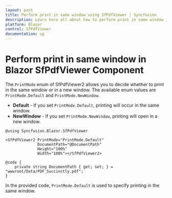 ```yaml
---
layout: post
title: Perform print in same window using SfPdfViewer | Syncfusion
description: Learn here all about how to perform print in same window in Syncfusion Blazor SfPdfViewer component and more.
platform: Blazor
control: SfPdfViewer
documentation: ug
---
```


# Perform print in same window in Blazor SfPdfViewer Component

The `PrintMode` enum of SfPdfViewer2 allows you to decide whether to print in the same window or in a new window. The available enum values are `PrintMode.Default` and `PrintMode.NewWindow`.

* **Default** - If you set `PrintMode.Default`, printing will occur in the same window.
* **NewWindow** - If you set `PrintMode.NewWindow`, printing will open in a new window.

```cshtml
@using Syncfusion.Blazor.SfPdfViewer

<SfPdfViewer2 PrintMode="PrintMode.Default"
              DocumentPath="@DocumentPath"
              Height="100%"
              Width="100%"></SfPdfViewer2>

@code {
    private string DocumentPath { get; set; } = "wwwroot/Data/PDF_Succinctly.pdf";
}
```
In the provided code, `PrintMode.Default` is used to specify printing in the same window.